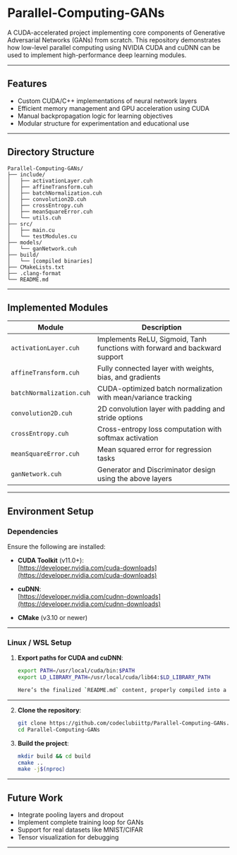 # Parallel-Computing-GANs

A CUDA-accelerated project implementing core components of Generative Adversarial Networks (GANs) from scratch. This repository demonstrates how low-level parallel computing using NVIDIA CUDA and cuDNN can be used to implement high-performance deep learning modules.

---

## Features

- Custom CUDA/C++ implementations of neural network layers
- Efficient memory management and GPU acceleration using CUDA
- Manual backpropagation logic for learning objectives
- Modular structure for experimentation and educational use

---
## Directory Structure
```
Parallel-Computing-GANs/
├── include/
│   ├── activationLayer.cuh
│   ├── affineTransform.cuh
│   ├── batchNormalization.cuh
│   ├── convolution2D.cuh
│   ├── crossEntropy.cuh
│   ├── meanSquareError.cuh
│   └── utils.cuh
├── src/
│   ├── main.cu
│   └── testModules.cu
├── models/
│   └── ganNetwork.cuh
├── build/
│   └── [compiled binaries]
├── CMakeLists.txt
├── .clang-format
└── README.md
```
---

## Implemented Modules

| Module                  | Description |
|--------------------------|-------------|
| `activationLayer.cuh`    | Implements ReLU, Sigmoid, Tanh functions with forward and backward support |
| `affineTransform.cuh`    | Fully connected layer with weights, bias, and gradients |
| `batchNormalization.cuh` | CUDA-optimized batch normalization with mean/variance tracking |
| `convolution2D.cuh`      | 2D convolution layer with padding and stride options |
| `crossEntropy.cuh`       | Cross-entropy loss computation with softmax activation |
| `meanSquareError.cuh`    | Mean squared error for regression tasks |
| `ganNetwork.cuh`         | Generator and Discriminator design using the above layers |

---

## Environment Setup

### Dependencies

Ensure the following are installed:

- **CUDA Toolkit** (v11.0+):  
  [https://developer.nvidia.com/cuda-downloads](https://developer.nvidia.com/cuda-downloads)

- **cuDNN**:  
  [https://developer.nvidia.com/cudnn-downloads](https://developer.nvidia.com/cudnn-downloads)

- **CMake** (v3.10 or newer)

---

### Linux / WSL Setup

1. **Export paths for CUDA and cuDNN**:
   ```bash
   export PATH=/usr/local/cuda/bin:$PATH
   export LD_LIBRARY_PATH=/usr/local/cuda/lib64:$LD_LIBRARY_PATH

   Here’s the finalized `README.md` content, properly compiled into a single markdown file. You can copy this directly into your GitHub repository's `README.md`. It includes all sections from your provided content, formatted cleanly and consistently:

---

2. **Clone the repository**:
   ```bash
   git clone https://github.com/codeclubiittp/Parallel-Computing-GANs.git
   cd Parallel-Computing-GANs
   ```

3. **Build the project**:
   ```bash
   mkdir build && cd build
   cmake ..
   make -j$(nproc)
   ```

---

## Future Work

- Integrate pooling layers and dropout
- Implement complete training loop for GANs
- Support for real datasets like MNIST/CIFAR
- Tensor visualization for debugging

---
